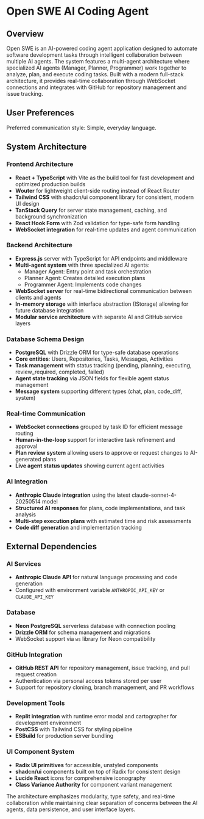 # Open SWE AI Coding Agent

## Overview

Open SWE is an AI-powered coding agent application designed to automate software development tasks through intelligent collaboration between multiple AI agents. The system features a multi-agent architecture where specialized AI agents (Manager, Planner, Programmer) work together to analyze, plan, and execute coding tasks. Built with a modern full-stack architecture, it provides real-time collaboration through WebSocket connections and integrates with GitHub for repository management and issue tracking.

## User Preferences

Preferred communication style: Simple, everyday language.

## System Architecture

### Frontend Architecture
- **React + TypeScript** with Vite as the build tool for fast development and optimized production builds
- **Wouter** for lightweight client-side routing instead of React Router
- **Tailwind CSS** with shadcn/ui component library for consistent, modern UI design
- **TanStack Query** for server state management, caching, and background synchronization
- **React Hook Form** with Zod validation for type-safe form handling
- **WebSocket integration** for real-time updates and agent communication

### Backend Architecture
- **Express.js** server with TypeScript for API endpoints and middleware
- **Multi-agent system** with three specialized AI agents:
  - Manager Agent: Entry point and task orchestration
  - Planner Agent: Creates detailed execution plans
  - Programmer Agent: Implements code changes
- **WebSocket server** for real-time bidirectional communication between clients and agents
- **In-memory storage** with interface abstraction (IStorage) allowing for future database integration
- **Modular service architecture** with separate AI and GitHub service layers

### Database Schema Design
- **PostgreSQL** with Drizzle ORM for type-safe database operations
- **Core entities**: Users, Repositories, Tasks, Messages, Activities
- **Task management** with status tracking (pending, planning, executing, review_required, completed, failed)
- **Agent state tracking** via JSON fields for flexible agent status management
- **Message system** supporting different types (chat, plan, code_diff, system)

### Real-time Communication
- **WebSocket connections** grouped by task ID for efficient message routing
- **Human-in-the-loop** support for interactive task refinement and approval
- **Plan review system** allowing users to approve or request changes to AI-generated plans
- **Live agent status updates** showing current agent activities

### AI Integration
- **Anthropic Claude integration** using the latest claude-sonnet-4-20250514 model
- **Structured AI responses** for plans, code implementations, and task analysis
- **Multi-step execution plans** with estimated time and risk assessments
- **Code diff generation** and implementation tracking

## External Dependencies

### AI Services
- **Anthropic Claude API** for natural language processing and code generation
- Configured with environment variable `ANTHROPIC_API_KEY` or `CLAUDE_API_KEY`

### Database
- **Neon PostgreSQL** serverless database with connection pooling
- **Drizzle ORM** for schema management and migrations
- WebSocket support via `ws` library for Neon compatibility

### GitHub Integration
- **GitHub REST API** for repository management, issue tracking, and pull request creation
- Authentication via personal access tokens stored per user
- Support for repository cloning, branch management, and PR workflows

### Development Tools
- **Replit integration** with runtime error modal and cartographer for development environment
- **PostCSS** with Tailwind CSS for styling pipeline
- **ESBuild** for production server bundling

### UI Component System
- **Radix UI primitives** for accessible, unstyled components
- **shadcn/ui** components built on top of Radix for consistent design
- **Lucide React** icons for comprehensive iconography
- **Class Variance Authority** for component variant management

The architecture emphasizes modularity, type safety, and real-time collaboration while maintaining clear separation of concerns between the AI agents, data persistence, and user interface layers.